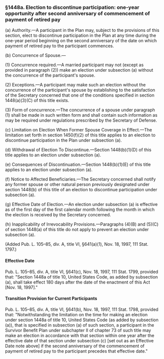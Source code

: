 ### §1448a. Election to discontinue participation: one-year opportunity after second anniversary of commencement of payment of retired pay ###

(a) Authority.—A participant in the Plan may, subject to the provisions of this section, elect to discontinue participation in the Plan at any time during the one-year period beginning on the second anniversary of the date on which payment of retired pay to the participant commences.

(b) Concurrence of Spouse.—

(1) Concurrence required.—A married participant may not (except as provided in paragraph (2)) make an election under subsection (a) without the concurrence of the participant's spouse.

(2) Exceptions.—A participant may make such an election without the concurrence of the participant's spouse by establishing to the satisfaction of the Secretary concerned that one of the conditions specified in section 1448(a)(3)(C) of this title exists.

(3) Form of concurrence.—The concurrence of a spouse under paragraph (1) shall be made in such written form and shall contain such information as may be required under regulations prescribed by the Secretary of Defense.

(c) Limitation on Election When Former Spouse Coverage in Effect.—The limitation set forth in section 1450(f)(2) of this title applies to an election to discontinue participation in the Plan under subsection (a).

(d) Withdrawal of Election To Discontinue.—Section 1448(b)(1)(D) of this title applies to an election under subsection (a).

(e) Consequences of Discontinuation.—Section 1448(b)(1)(E) of this title applies to an election under subsection (a).

(f) Notice to Affected Beneficiaries.—The Secretary concerned shall notify any former spouse or other natural person previously designated under section 1448(b) of this title of an election to discontinue participation under subsection (a).

(g) Effective Date of Election.—An election under subsection (a) is effective as of the first day of the first calendar month following the month in which the election is received by the Secretary concerned.

(h) Inapplicability of Irrevocability Provisions.—Paragraphs (4)(B) and (5)(C) of section 1448(a) of this title do not apply to prevent an election under subsection (a).

(Added Pub. L. 105–85, div. A, title VI, §641(a)(1), Nov. 18, 1997, 111 Stat. 1797.)

#### Effective Date ####

Pub. L. 105–85, div. A, title VI, §641(c), Nov. 18, 1997, 111 Stat. 1799, provided that: "Section 1448a of title 10, United States Code, as added by subsection (a), shall take effect 180 days after the date of the enactment of this Act [Nov. 18, 1997]."

#### Transition Provision for Current Participants ####

Pub. L. 105–85, div. A, title VI, §641(b), Nov. 18, 1997, 111 Stat. 1798, provided that: "Notwithstanding the limitation on the time for making an election under section 1448a of title 10, United States Code (as added by subsection (a)), that is specified in subsection (a) of such section, a participant in the Survivor Benefit Plan under subchapter II of chapter 73 of such title may make an election in accordance with that section within one year after the effective date of that section under subsection (c) [set out as an Effective Date note above] if the second anniversary of the commencement of payment of retired pay to the participant precedes that effective date."